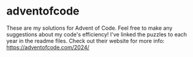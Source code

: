 # adventofcode
These are my solutions for Advent of Code.
Feel free to make any suggestions about my code's efficiency!
I've linked the puzzles to each year in the readme files.
Check out their website for more info: 
https://adventofcode.com/2024/
